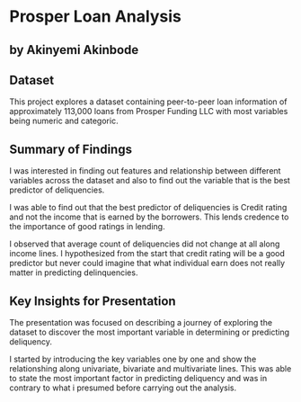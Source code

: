 # Prosper Loan Analysis
## by Akinyemi Akinbode 


## Dataset
This project explores a dataset containing peer-to-peer loan information of approximately 113,000 loans from Prosper Funding LLC with most variables being numeric and categoric.


## Summary of Findings

I was interested in finding out features and relationship between different variables across the dataset and also to find out the variable that is the best predictor of deliquencies.

I was able to find out that the best predictor of deliquencies is Credit rating and not the income that is earned by the borrowers. This lends credence to the importance of good ratings in lending.

I observed that average count of deliquencies did not change at all along income lines. I hypothesized from the start that credit rating will be a good predictor but never could imagine that what individual earn does not really matter in predicting delinquencies.



## Key Insights for Presentation
The presentation was focused on describing a journey of exploring the dataset to discover the most important variable in determining or predicting deliquency. 

I started by introducing the key variables one by one and show the relationshing along univariate, bivariate and multivariate lines. This was able to state the most important factor in predicting deliquency and was in contrary to what i presumed before carrying out the analysis.
